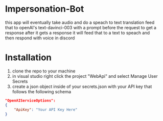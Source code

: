 # Impersonation-Bot
this app will eventually take audio and do a speach to text translation feed that to openAI's text-davinci-003 with a prompt before the request to get a response after it gets a response it will feed that to a text to speach and then respond with voice in discord

# Installation
1. clone the repo to your machine
2. in visual studio right click the project "WebApi" and select Manage User Secrets
3. create a json object inside of your secrets.json with your API key that follows the following schema
```json
"OpenAIServiceOptions": 
{
    "ApiKey": "Your API Key Here"
}
```
